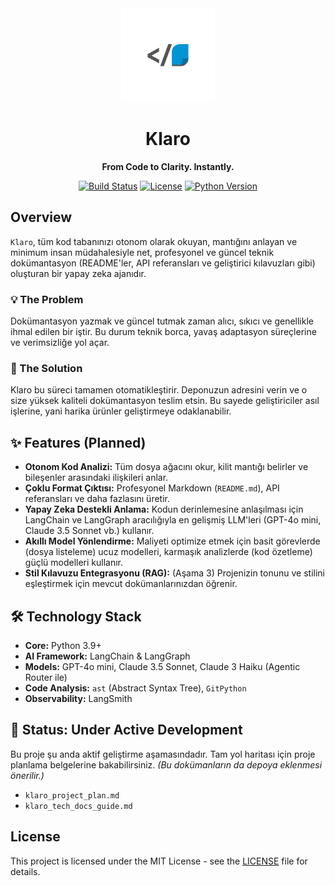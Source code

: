 <div align="center">
  <img src="logo_transparent.png" alt="Klaro Logo" width="150"/>
  <h1>Klaro</h1>
  <strong>From Code to Clarity. Instantly.</strong>
</div>

<p align="center">
  <a href="#"><img alt="Build Status" src="https://img.shields.io/github/actions/workflow/status/aethrox/klaro/main.yml?style=for-the-badge"></a>
  <a href="#"><img alt="License" src="https://img.shields.io/github/license/aethrox/klaro?style=for-the-badge&color=blue"></a>
  <a href="#"><img alt="Python Version" src="https://img.shields.io/badge/python-3.9+-blue?style=for-the-badge&logo=python"></a>
</p>

## Overview

`Klaro`, tüm kod tabanınızı otonom olarak okuyan, mantığını anlayan ve minimum insan müdahalesiyle net, profesyonel ve güncel teknik dokümantasyon (README'ler, API referansları ve geliştirici kılavuzları gibi) oluşturan bir yapay zeka ajanıdır.

### 💡 The Problem

Dokümantasyon yazmak ve güncel tutmak zaman alıcı, sıkıcı ve genellikle ihmal edilen bir iştir. Bu durum teknik borca, yavaş adaptasyon süreçlerine ve verimsizliğe yol açar.

### 🚀 The Solution

Klaro bu süreci tamamen otomatikleştirir. Deponuzun adresini verin ve o size yüksek kaliteli dokümantasyon teslim etsin. Bu sayede geliştiriciler asıl işlerine, yani harika ürünler geliştirmeye odaklanabilir.

## ✨ Features (Planned)

* **Otonom Kod Analizi:** Tüm dosya ağacını okur, kilit mantığı belirler ve bileşenler arasındaki ilişkileri anlar.
* **Çoklu Format Çıktısı:** Profesyonel Markdown (`README.md`), API referansları ve daha fazlasını üretir.
* **Yapay Zeka Destekli Anlama:** Kodun derinlemesine anlaşılması için LangChain ve LangGraph aracılığıyla en gelişmiş LLM'leri (GPT-4o mini, Claude 3.5 Sonnet vb.) kullanır.
* **Akıllı Model Yönlendirme:** Maliyeti optimize etmek için basit görevlerde (dosya listeleme) ucuz modelleri, karmaşık analizlerde (kod özetleme) güçlü modelleri kullanır.
* **Stil Kılavuzu Entegrasyonu (RAG):** (Aşama 3) Projenizin tonunu ve stilini eşleştirmek için mevcut dokümanlarınızdan öğrenir.

## 🛠 Technology Stack

* **Core:** Python 3.9+
* **AI Framework:** LangChain & LangGraph
* **Models:** GPT-4o mini, Claude 3.5 Sonnet, Claude 3 Haiku (Agentic Router ile)
* **Code Analysis:** `ast` (Abstract Syntax Tree), `GitPython`
* **Observability:** LangSmith

## 🚧 Status: Under Active Development

Bu proje şu anda aktif geliştirme aşamasındadır. Tam yol haritası için proje planlama belgelerine bakabilirsiniz.
*(Bu dokümanların da depoya eklenmesi önerilir.)*

* `klaro_project_plan.md`
* `klaro_tech_docs_guide.md`

## License

This project is licensed under the MIT License - see the [LICENSE](LICENSE) file for details.